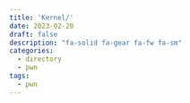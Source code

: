 ```yaml
---
title: 'Kernel/'
date: 2023-02-20
draft: false
description: "fa-solid fa-gear fa-fw fa-sm"
categories:
  - directory
  - pwn
tags:
  - pwn
---
```

